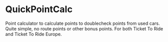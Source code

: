 # QuickPointCalc

Point calculator to calculate points to doublecheck points from used cars. Quite simple, no route points or other bonus points. For both Ticket To Ride and Ticket To Ride Europe.
